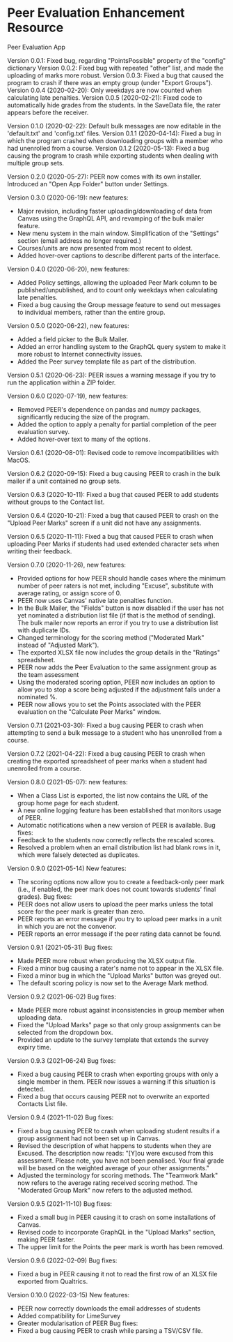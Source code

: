 # Peer Evaluation Enhancement Resource
 Peer Evaluation App

Version 0.0.1: Fixed bug, regarding "PointsPossible" property of the "config" dictionary
Version 0.0.2: Fixed bug with repeated "other" list, and made the uploading of marks more robust.
Version 0.0.3: Fixed a bug that caused the program to crash if there was an empty group (under "Export Groups").
Version 0.0.4 (2020-02-20): Only weekdays are now counted when calculating late penalties.
Version 0.0.5 (2020-02-21): Fixed code to automatically hide grades from the students. In the SaveData file, the rater appears before the receiver.

Version 0.1.0 (2020-02-22): Default bulk messages are now editable in the 'default.txt' and 'config.txt' files.
Version 0.1.1 (2020-04-14): Fixed a bug in which the program crashed when downloading groups with a member who had unenrolled from a course.
Version 0.1.2 (2020-05-13): Fixed a bug causing the program to crash while exporting students when dealing with multiple group sets.

Version 0.2.0 (2020-05-27): PEER now comes with its own installer. Introduced an "Open App Folder" button under Settings.

Version 0.3.0 (2020-06-19): new features:
* Major revision, including faster uploading/downloading of data from Canvas using the GraphQL API, and revamping of the bulk mailer feature.
* New menu system in the main window. Simplification of the "Settings" section (email address no longer required.)
* Courses/units are now presented from most recent to oldest.
* Added hover-over captions to describe different parts of the interface.

Version 0.4.0 (2020-06-20), new features: 
* Added Policy settings, allowing the uploaded Peer Mark column to be published/unpublished, and to count only weekdays when calculating late penalties. 
* Fixed a bug causing the Group message feature to send out messages to individual members, rather than the entire group.

Version 0.5.0 (2020-06-22), new features:
* Added a field picker to the Bulk Mailer.
* Added an error handling system to the GraphQL query system to make it more robust to Internet connectivity issues.
* Added the Peer survey template file as part of the distribution.

Version 0.5.1 (2020-06-23): PEER issues a warning message if you try to run the application within a ZIP folder.

Version 0.6.0 (2020-07-19), new features: 
* Removed PEER's dependence on pandas and numpy packages, significantly reducing the size of the program. 
* Added the option to apply a penalty for partial completion of the peer evaluation survey.
* Added hover-over text to many of the options.

Version 0.6.1 (2020-08-01): Revised code to remove incompatibilities with MacOS.

Version 0.6.2 (2020-09-15): Fixed a bug causing PEER to crash in the bulk mailer if a unit contained no group sets.

Version 0.6.3 (2020-10-11): Fixed a bug that caused PEER to add students without groups to the Contact list.

Version 0.6.4 (2020-10-21): Fixed a bug that caused PEER to crash on the "Upload Peer Marks" screen if a unit did not have any assignments.

Version 0.6.5 (2020-11-11): Fixed a bug that caused PEER to crash when uploading Peer Marks if students had used extended character sets when writing their feedback.

Version 0.7.0 (2020-11-26), new features: 
* Provided options for how PEER should handle cases where the minimum number of peer raters is not met, including "Excuse", substitute with average rating, or assign score of 0. 
* PEER now uses Canvas' native late penalties function.
* In the Bulk Mailer, the "Fields" button is now disabled if the user has not yet nominated a distribution list file (if that is the method of sending). The bulk mailer now reports an error if you try to use a distribution list with duplicate IDs.
* Changed terminology for the scoring method ("Moderated Mark" instead of "Adjusted Mark").
* The exported XLSX file now includes the group details in the "Ratings" spreadsheet.
* PEER now adds the Peer Evaluation to the same assignment group as the team assessment
* Using the moderated scoring option, PEER now includes an option to allow you to stop a score being adjusted if the adjustment falls under a nominated %.
* PEER now allows you to set the Points associated with the PEER evaluation on the "Calculate Peer Marks" window.

Version 0.7.1 (2021-03-30): Fixed a bug causing PEER to crash when attempting to send a bulk message to a student who has unenrolled from a course.

Version 0.7.2 (2021-04-22): Fixed a bug causing PEER to crash when creating the exported spreadsheet of peer marks when a student had unenrolled from a course.

Version 0.8.0 (2021-05-07): new features:
* When a Class List is exported, the list now contains the URL of the group home page for each student.
* A new online logging feature has been established that monitors usage of PEER.
* Automatic notifications when a new version of PEER is available.
Bug fixes:
* Feedback to the students now correctly reflects the rescaled scores.
* Resolved a problem when an email distribution list had blank rows in it, which were falsely detected as duplicates.

Version 0.9.0 (2021-05-14)
New features:
* The scoring options now allow you to create a feedback-only peer mark (i.e., if enabled, the peer mark does not count towards students' final grades).
Bug fixes:
* PEER does not allow users to upload the peer marks unless the total score for the peer mark is greater than zero.
* PEER reports an error message if you try to upload peer marks in a unit in which you are not the convenor.
* PEER reports an error message if the peer rating data cannot be found.

Version 0.9.1 (2021-05-31)
Bug fixes:
* Made PEER more robust when producing the XLSX output file.
* Fixed a minor bug causing a rater's name not to appear in the XLSX file.
* Fixed a minor bug in which the "Upload Marks" button was greyed out.
* The default scoring policy is now set to the Average Mark method.

Version 0.9.2 (2021-06-02)
Bug fixes:
* Made PEER more robust against inconsistencies in group member when uploading data.
* Fixed the "Upload Marks" page so that only group assignments can be selected from the dropdown box.
* Provided an update to the survey template that extends the survey expiry time.

Version 0.9.3 (2021-06-24)
Bug fixes:
* Fixed a bug causing PEER to crash when exporting groups with only a single member in them. PEER now issues a warning if this situation is detected.
* Fixed a bug that occurs causing PEER not to overwrite an exported Contacts List file.

Version 0.9.4 (2021-11-02)
Bug fixes:
* Fixed a bug causing PEER to crash when uploading student results if a group assignment had not been set up in Canvas.
* Revised the description of what happens to students when they are Excused. The description now reads: "[Y]ou were excused from this assessment. Please note, you have not been penalised. Your final grade will be based on the weighted average of your other assignments."
* Adjusted the terminology for scoring methods. The "Teamwork Mark" now refers to the average rating received scoring method. The "Moderated Group Mark" now refers to the adjusted method.

Version 0.9.5 (2021-11-10)
Bug fixes:
* Fixed a small bug in PEER causing it to crash on some installations of Canvas.
* Revised code to incorporate GraphQL in the "Upload Marks" section, making PEER faster.
* The upper limit for the Points the peer mark is worth has been removed.

Version 0.9.6 (2022-02-09)
Bug fixes:
* Fixed a bug in PEER causing it not to read the first row of an XLSX file exported from Qualtrics.

Version 0.10.0 (2022-03-15)
New features:
* PEER now correctly downloads the email addresses of students
* Added compatibility for LimeSurvey
* Greater modularisation of PEER
Bug fixes:
* Fixed a bug causing PEER to crash while parsing a TSV/CSV file.

